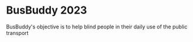 # BusBuddy 2023

BusBuddy's objective is to help blind people in their daily use of the public transport

